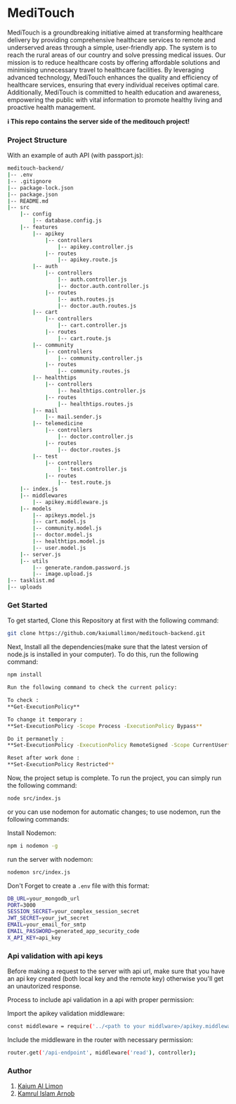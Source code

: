 # MediTouch

MediTouch is a groundbreaking initiative aimed at transforming healthcare delivery by providing comprehensive healthcare services to remote and underserved areas through a simple, user-friendly app. The system is to reach the rural areas of our country and solve pressing medical issues. Our mission is to reduce healthcare costs by offering affordable solutions and minimising unnecessary travel to healthcare facilities. By leveraging advanced technology, MediTouch enhances the quality and efficiency of healthcare services, ensuring that every individual receives optimal care. Additionally, MediTouch is committed to health education and awareness, empowering the public with vital information to promote healthy living and proactive health management.

**ℹ️ This repo contains the server side of the meditouch project!**

### Project Structure
With an example of auth API (with passport.js):
```bash
meditouch-backend/
|-- .env
|-- .gitignore
|-- package-lock.json
|-- package.json
|-- README.md
|-- src
    |-- config
        |-- database.config.js
    |-- features
        |-- apikey
            |-- controllers
                |-- apikey.controller.js
            |-- routes
                |-- apikey.route.js
        |-- auth
            |-- controllers
                |-- auth.controller.js
                |-- doctor.auth.controller.js
            |-- routes
                |-- auth.routes.js
                |-- doctor.auth.routes.js
        |-- cart
            |-- controllers
                |-- cart.controller.js
            |-- routes
                |-- cart.route.js
        |-- community
            |-- controllers
                |-- community.controller.js
            |-- routes
                |-- community.routes.js
        |-- healthtips
            |-- controllers
                |-- healthtips.controller.js
            |-- routes
                |-- healthtips.routes.js
        |-- mail
            |-- mail.sender.js
        |-- telemedicine
            |-- controllers
                |-- doctor.controller.js
            |-- routes
                |-- doctor.routes.js
        |-- test
            |-- controllers
                |-- test.controller.js
            |-- routes
                |-- test.route.js
    |-- index.js
    |-- middlewares
        |-- apikey.middleware.js
    |-- models
        |-- apikeys.model.js
        |-- cart.model.js
        |-- community.model.js
        |-- doctor.model.js
        |-- healthtips.model.js
        |-- user.model.js
    |-- server.js
    |-- utils
        |-- generate.random.password.js
        |-- image.upload.js
|-- tasklist.md
|-- uploads

```



### Get Started

To get started, Clone this Repository at first with the following command:

```bash
git clone https://github.com/kaiumallimon/meditouch-backend.git
```

Next, Install all the dependencies(make sure that the latest version of node.js is installed in your computer). To do this, run the following command:

```bash
npm install
```
```bash
Run the following command to check the current policy:

To check : 
**Get-ExecutionPolicy**

To change it temporary : 
**Set-ExecutionPolicy -Scope Process -ExecutionPolicy Bypass**

Do it permanetly :
**Set-ExecutionPolicy -ExecutionPolicy RemoteSigned -Scope CurrentUser**

Reset after work done :
**Set-ExecutionPolicy Restricted**
```

Now, the project setup is complete. To run the project, you can simply run the following command:

```bash
node src/index.js
```

or you can use nodemon for automatic changes; to use nodemon, run the following commands:

Install Nodemon:
```bash
npm i nodemon -g
```

run the server with nodemon:
```bash
nodemon src/index.js
```

Don't Forget to create a `.env` file with this format:

```bash
DB_URL=your_mongodb_url
PORT=3000
SESSION_SECRET=your_complex_session_secret
JWT_SECRET=your_jwt_secret
EMAIL=your_email_for_smtp
EMAIL_PASSWORD=generated_app_security_code
X_API_KEY=api_key
```

### Api validation with api keys
Before making a request to the server with api url, make sure that you have an api key created (both local key and the remote key) otherwise you'll get an unautorized response.

Process to include api validation in a api with proper permission:

Import the apikey validation middleware:

```bash
const middleware = require('../<path to your middlware>/apikey.middleware');
```
Include the middleware in the router with necessary permission:
```bash
router.get('/api-endpoint', middleware('read'), controller);
```

### Author
1. [Kaium Al Limon](https://github.com/kaiumallimon)  
2. [Kamrul Islam Arnob](https://github.com/KamrulIslamArnob)
